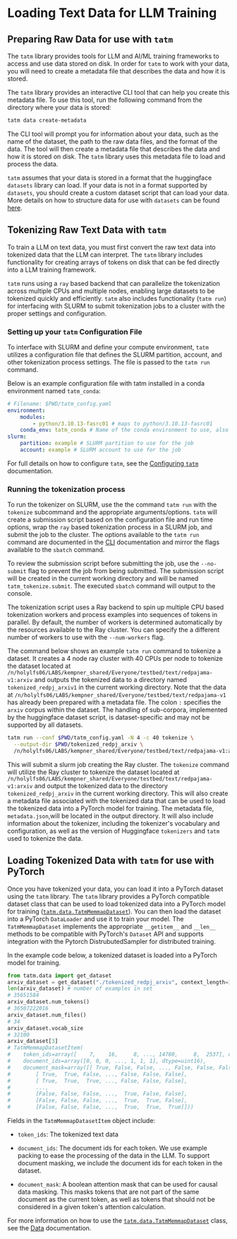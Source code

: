 # Loading Text Data for LLM Training

## Preparing Raw Data for use with `tatm`

The `tatm` library provides tools for LLM and AI/ML training frameworks to access and use data stored on disk. In order for `tatm` to work with your data, you will need to
create a metadata file that describes the data and how it is stored. 

The `tatm` library provides an interactive CLI tool that can help you create this metadata file. To use this tool,
run the following command from the directory where your data is stored:

```bash
tatm data create-metadata
```

The CLI tool will prompt you for information about your data, such as the name of the dataset, the path to the
raw data files, and the format of the data. The tool will then create a metadata file that describes the data
and how it is stored on disk. The `tatm` library uses this metadata file to load and process the data.

`tatm` assumes that your data is stored in a format that the huggingface `datasets` library can load. 
If your data is not in a format supported by `datasets`, you should create a custom dataset script that can load your data. 
More details on how to structure data for use with `datasets` can be found [here](https://huggingface.co/docs/datasets/en/loading).

## Tokenizing Raw Text Data with `tatm`

To train a LLM on text data, you must first convert the raw text data into
tokenized data that the LLM can interpret. The `tatm` library includes functionality for creating 
arrays of tokens on disk that can be fed directly into a LLM training framework.

`tatm` runs using a `ray` based backend that can parallelize the tokenization across multiple CPUs and multiple nodes,
enabling large datasets to be tokenized quickly and efficiently. `tatm` also includes functionality (`tatm run`) for 
interfacing with SLURM to submit tokenization jobs to a cluster with the proper settings and configuration.

### Setting up your `tatm` Configuration File

To interface with SLURM and define your compute environment, `tatm` utilizes a configuration file that defines the SLURM partition, account, and other tokenization process settings.  The file is passed to the `tatm run` command.

Below is an example configuration file with tatm installed in a conda environment named `tatm_conda`:

```yaml
# Filename: $PWD/tatm_config.yaml
environment:
    modules:
        - python/3.10.13-fasrc01 # maps to python/3.10.13-fasrc01
    conda_env: tatm_conda # Name of the conda environment to use, also works with full paths to the conda environment
slurm:
    partition: example # SLURM partition to use for the job
    account: example # SLURM account to use for the job
```

For full details on how to configure `tatm`, see the [Configuring `tatm`](config.md) documentation.

### Running the tokenization process

To run the tokenizer on SLURM, use the the command `tatm run` with the `tokenize` subcommand and the 
appropriate arguments/options. `tatm` will create a submission script based on the configuration file and run time options,
wrap the `ray` based tokenization process in a SLURM job, and submit the job to the cluster. The options available
to the `tatm run` command are documented in the [CLI](cli.md) documentation and mirror the flags available to the `sbatch` command.

To review the submission script before submitting the job, use the `--no-submit` flag to prevent the job from being submitted.
The submission script will be created in the current working directory and will be named `tatm_tokenize.submit`. The executed `sbatch` command will output to the console.

The tokenization script uses a Ray backend to spin up multiple CPU based tokenization workers and process examples into sequences of tokens in parallel. By default, the number of
workers is determined automatically by the resources available to the Ray cluster. You can specify the a different number of workers to use with the `--num-workers` flag. 

The command below shows an example `tatm run` command to tokenize a dataset. It creates a 4 node ray cluster with 40 CPUs per node
to tokenize the dataset located at `/n/holylfs06/LABS/kempner_shared/Everyone/testbed/text/redpajama-v1:arxiv` and outputs the tokenized data to a directory named `tokenized_redpj_arxiv1` 
in the current working directory. Note that the data at `/n/holylfs06/LABS/kempner_shared/Everyone/testbed/text/redpajama-v1` has already been prepared with a metadata file. The colon `:` specifies the `arxiv` corpus within the dataset. The handling of sub-corpora, implemented by the huggingface dataset script, is dataset-specific and may not be supported by all datasets.

```bash
tatm run --conf $PWD/tatm_config.yaml -N 4 -c 40 tokenize \
  --output-dir $PWD/tokenized_redpj_arxiv \
  /n/holylfs06/LABS/kempner_shared/Everyone/testbed/text/redpajama-v1:arxiv
```

This will submit a slurm job creating the Ray cluster.  The `tokenize` command will utilize the Ray cluster to tokenize the dataset located at `/n/holylfs06/LABS/kempner_shared/Everyone/testbed/text/redpajama-v1:arxiv` and output the tokenized data to the directory `tokenized_redpj_arxiv` in the current working directory.  This will also create a metadata file associated with the tokenized data that can be used to load the tokenized data into a PyTorch model for training. The metadata file, `metadata.json`,will be located in the output directory. It will also include
information about the tokenizer, including the tokenizer's vocabulary and configuration, as well as the version of Huggingface `tokenizers` and `tatm` used to tokenize the data.

## Loading Tokenized Data with `tatm` for use with PyTorch

Once you have tokenized your data, you can load it into a PyTorch dataset using the `tatm` library. The `tatm` library
provides a PyTorch compatible dataset class that can be used to load tokenized data into a PyTorch model for training
([`tatm.data.TatmMemmapDataset`](tatm.data.TatmMemmapDataset)). You can then load the dataset into a PyTorch `DataLoader` and use it to train your
model. The `TatmMemmapDataset` implements the appropriate `__getitem__` and `__len__` methods to be compatible with PyTorch's
`Dataset` API and supports integration with the Pytorch DistrubutedSampler for distributed training.

In the example code below, a tokenized dataset is loaded into a PyTorch model for training.

```python
from tatm.data import get_dataset
arxiv_dataset = get_dataset("./tokenized_redpj_arxiv", context_length=1024)
len(arxiv_dataset) # number of examples in set
# 35651584
arxiv_dataset.num_tokens()
# 36507222016
arxiv_dataset.num_files()
# 34
arxiv_dataset.vocab_size
# 32100
arxiv_dataset[3]
# TatmMemmapDatasetItem(
#    token_ids=array([    7,    16,     8, ..., 14780,     8,  2537], dtype=uint16), 
#    document_ids=array([0, 0, 0, ..., 1, 1, 1], dtype=uint16), 
#    document_mask=array([[ True, False, False, ..., False, False, False],
#        [ True,  True, False, ..., False, False, False],
#        [ True,  True,  True, ..., False, False, False],
#        ...,
#        [False, False, False, ...,  True, False, False],
#        [False, False, False, ...,  True,  True, False],
#        [False, False, False, ...,  True,  True,  True]]))
```

Fields in the `TatmMemmapDatasetItem` object include:

- `token_ids`: The tokenized text data

- `document_ids`: The document ids for each token. We use example packing to ease the processing of the data in the LLM. To support document masking, we include the document ids for each token in the dataset.

- `document_mask`: A boolean attention mask that can be used for causal data masking. This masks tokens that are not part of the same document as the current token, as well as tokens that should not be considered in a given token's attention calculation.

For more information on how to use the [`tatm.data.TatmMemmapDataset`](tatm.data.TatmMemmapDataset) class, see the [Data](tatm.data.TatmMemmapDataset) documentation.
